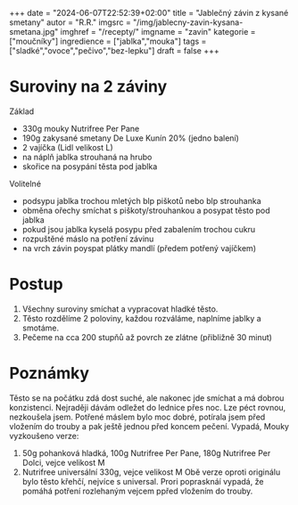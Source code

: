 
+++
date = "2024-06-07T22:52:39+02:00"
title = "Jablečný závin z kysané smetany"
autor = "R.R."
imgsrc = "/img/jablecny-zavin-kysana-smetana.jpg"
imghref = "/recepty/"
imgname = "zavin"
kategorie = ["moučníky"]
ingredience = ["jablka","mouka"]
tags = ["sladké","ovoce","pečivo","bez-lepku"]
draft = false
+++


# Suroviny na 2 záviny
Základ
- 330g mouky Nutrifree Per Pane
- 190g zakysané smetany De Luxe Kunín 20% (jedno balení)
- 2 vajíčka (Lidl velikost L)
- na náplň jablka strouhaná na hrubo
- skořice na posypání těsta pod jablka

Volitelné
- podsypu jablka trochou mletých blp piškotů nebo blp strouhanka
- obměna ořechy smíchat s piškoty/strouhankou a posypat těsto pod jablka 
- pokud jsou jablka kyselá posypu před zabalením trochou cukru
- rozpuštěné máslo na potření závinu
- na vrch závin poyspat plátky mandlí (předem potřený vajíčkem)


# Postup
1. Všechny suroviny smíchat a  vypracovat hladké těsto.
2. Těsto rozdělíme 2 poloviny, každou rozváláme, naplníme jablky a smotáme. 
3. Pečeme na cca 200 stupňů až povrch ze zlátne (přibližně 30 minut)

# Poznámky
Těsto se na počátku zdá dost suché, ale nakonec jde smíchat a má dobrou konzistenci. 
Nejraději dávám odležet do lednice přes noc. Lze péct rovnou, nezkoušela jsem.
Potřené máslem bylo moc dobré, potírala jsem před vložením do trouby a pak ještě jednou před koncem pečení. Vypadá, 
Mouky vyzkoušeno verze:
1. 50g pohanková hladká, 100g Nutrifree Per Pane, 180g Nutrifree Per Dolci, vejce velikost M
2. Nutrifree universální 330g, vejce velikost M
Obě verze oproti originálu bylo těsto křehčí, nejvíce s universal. Prori poprasknáí vypadá, že pomáhá  potření rozlehaným vejcem ppřed vložením do trouby.


<!-- Zdroj: Když jsem před čtyřmi lety začínala s bezlepkovým pečením, nakoupila jsem si domů x druhou různých směsí a tenkrát zakotvila hned po prvním víkendu u mouky Schar mix B. Podle mě je to mouka, ze které vykouzlíte naprosto všechno. Já se naprosto dobrovolně přiznávám, že nesnáším mít doma rozděláno několik balíčků různých jednodruhovek a směsí. Pro mě je prostě ideální jedna universální směs a tou pravou je právě Schar. Do nedávna jsem z ní pekla i vánoční cukroví, ale letos jsem přesedlala na Nutrifree Frollu, která je nepochybně na cukroví lepší.

Frolla je naprosto úžasná i na závin, ale po dlouhé době jsem se vrátila právě k B mixu a udělala závin z něho a výsledek je z mého pohledu úžasný. S těstem se dá výborně pracovat, nelepí se, netrhá a jde vyválet opravdu na tenko. Výsledné těsto můžete použít jak na sladkou variantu závinu tak na slanou.

330g mouky Schar mix B
190g zakysané smetany De luxe Kunín (jedno balení)
2 vajíčka
Všechny ingredience smíchejte v míse a vypracujte hladké těsto. Ze začátku to bude vypadat všelijak, a budete mít pocit, že to snad ani dohromady nespojíte, ale nebojte.

Výsledné těsto je jako modelína, se kterým se dá opravdu dobře pracovat.

Z uvedeného množství vzniknou dva záviny.

Jablečný jsem před nanesením náplně ještě potřela rozpuštěným máslem. Dobré u jablek je i vymačkat z nich přebytečnou vodu, která teoreticky může ohrozit těsto tím, že popraská.

Pečeme na 180/190 stupňů do zezlátnutí.
-----------------

Tak nám maliny, jahody a borůvky pomalu začínají střídat jablka, hrušky a švestky. Minule jsem sdílela recept na klasický jablečný závin, který měl podle statistik na webu neuvěřitelný úspěch, a někdo z vás těsto použil na makový závin se švestkami a mě to zaujalo, protože mám kombinaci máku a švestek strašně ráda. Dnes jsem na těsto použila mouku Nutrifree Per Pane a recept je na dva záviny.

330g mouky Nutrifree Per Pane
190g zakysané smetany De luxe Kunín (jedno balení)
2 vajíčka
Všechny ingredience smíchejte v míse a vypracujte hladké těsto. Ze začátku to bude vypadat všelijak, a budete mít pocit, že to snad ani dohromady nespojíte, ale nebojte.

Výsledné těsto je jako modelína, se kterým se dá opravdu dobře pracovat.

Náplň:

200g mletého máku
vypeckované švestky pokrájené na čtvrtky
250ml mléka
4 lžíce povidel
sladidlo dle chuti
Mák zalijte mlékem, doslaďte a vařte do změknutí a zhoustnutí. Nechte lehce vychladnout.

Těsto rozdělte na polovinu, podsypejte moukou a rozválejte na opravdu tenký plát.

Rozdělte na něho polovinu makové náplně, pokrájené švestky a opatrně stočte do závinu.

Potřete rozšlehaným vajíčkem a pečte na 210 stupňů do zezlátnutí.

--> 